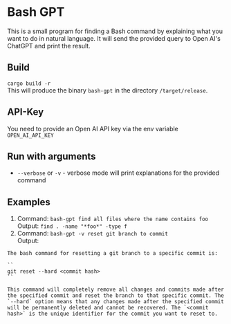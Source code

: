 # Bash GPT

This is a small program for finding a Bash command by explaining what you want to do in natural language.
It will send the provided query to Open AI's ChatGPT and print the result.

## Build
`cargo build -r`  
This will produce the binary `bash-gpt` in the directory `/target/release`.

## API-Key
You need to provide an Open AI API key via the env variable `OPEN_AI_API_KEY`

## Run with arguments
- `--verbose` or `-v` - verbose mode will print explanations for the provided command

## Examples
1. Command: `bash-gpt find all files where the name contains foo`  
Output: `find . -name "*foo*" -type f`
2. Command: `bash-gpt -v reset git branch to commit`  
Output: 
```
The bash command for resetting a git branch to a specific commit is:

``
git reset --hard <commit hash>
``

This command will completely remove all changes and commits made after the specified commit and reset the branch to that specific commit. The `--hard` option means that any changes made after the specified commit will be permanently deleted and cannot be recovered. The `<commit hash>` is the unique identifier for the commit you want to reset to.

```
